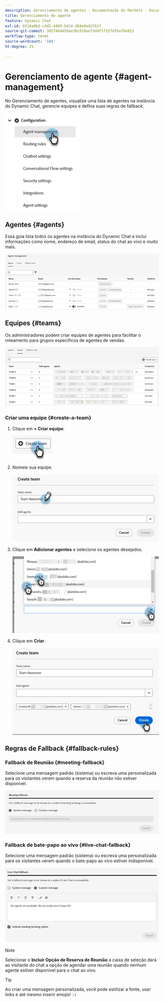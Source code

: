 ```yaml
---
description: Gerenciamento de agentes - Documentação do Marketo - Documentação do produto
title: Gerenciamento de agente
feature: Dynamic Chat
exl-id: 6518a0bd-cdd2-4489-b414-d84e0ed2f61f
source-git-commit: 38274b4859ae38c018ee73d4f1715fdf6a78e815
workflow-type: tm+mt
source-wordcount: '184'
ht-degree: 2%

---
```


# Gerenciamento de agente {#agent-management}

No Gerenciamento de agentes, visualize uma lista de agentes na instância do Dynamic Chat, gerencie equipes e defina suas regras de fallback.

![](assets/agent-management-1.png)

## Agentes {#agents}

Essa guia lista todos os agentes na instância do Dynamic Chat e inclui informações como nome, endereço de email, status do chat ao vivo e muito mais.

![](assets/agent-management-2.png)

## Equipes {#teams}

Os administradores podem criar equipes de agentes para facilitar o roteamento para grupos específicos de agentes de vendas.

![](assets/agent-management-3.png)

### Criar uma equipe {#create-a-team}

1. Clique em **+ Criar equipe**.

   ![](assets/agent-management-4.png)

1. Nomeie sua equipe.

   ![](assets/agent-management-5.png)

1. Clique em **Adicionar agentes** e selecione os agentes desejados.

   ![](assets/agent-management-6.png)

1. Clique em **Criar**.

   ![](assets/agent-management-7.png)

## Regras de Fallback {#fallback-rules}

### Fallback de Reunião {#meeting-fallback}

Selecione uma mensagem padrão (sistema) ou escreva uma personalizada para os visitantes verem quando a reserva da reunião não estiver disponível.

![](assets/agent-management-8.png)

### Fallback de bate-papo ao vivo {#live-chat-fallback}

Selecione uma mensagem padrão (sistema) ou escreva uma personalizada para os visitantes verem quando o bate-papo ao vivo estiver indisponível.

![](assets/agent-management-9.png)

>[!NOTE]
>
>Selecionar o **Incluir Opção de Reserva de Reunião** a caixa de seleção dará ao visitante do chat a opção de agendar uma reunião quando nenhum agente estiver disponível para o chat ao vivo.

>[!TIP]
>
>Ao criar uma mensagem personalizada, você pode estilizar a fonte, usar links e até mesmo inserir emojis! `:)`
